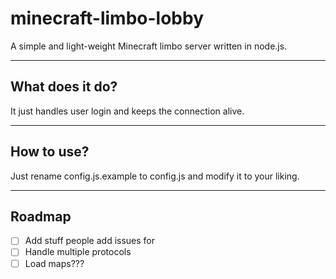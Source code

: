 # minecraft-limbo-lobby

A simple and light-weight Minecraft limbo server written in node.js.

----
## What does it do?

It just handles user login and keeps the connection alive.

----
## How to use?

Just rename config.js.example to config.js and modify it to your liking.

---
## Roadmap

- [ ] Add stuff people add issues for
- [ ] Handle multiple protocols
- [ ] Load maps???
